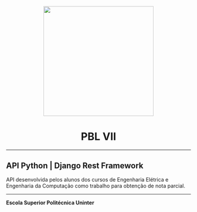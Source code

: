 <h1 align="center">
   <img src="https://ik.imagekit.io/uz5eywdenu/uninter_4KUHvxeA_.png" width="300">
</h1>

 <h1 align="center"> PBL VII
 </h1>

---

## API Python | Django Rest Framework

API desenvolvida pelos alunos dos cursos de Engenharia Elétrica e Engenharia da Computação como trabalho para obtenção de nota parcial. 

---

**Escola Superior Politécnica Uninter**